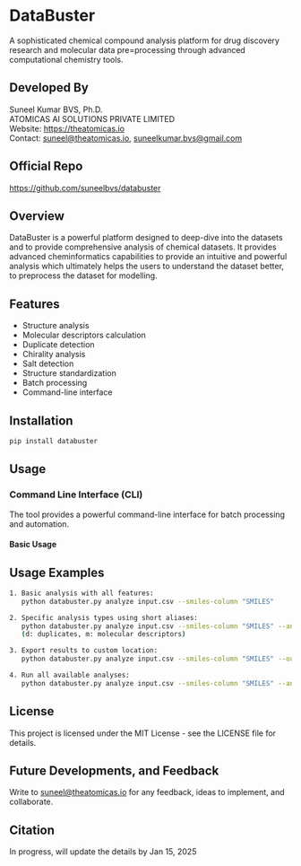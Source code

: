 # DataBuster

A sophisticated chemical compound analysis platform for drug discovery research and molecular data pre=processing through advanced computational chemistry tools.

## Developed By

Suneel Kumar BVS, Ph.D.  
ATOMICAS AI SOLUTIONS PRIVATE LIMITED  
Website: https://theatomicas.io  
Contact: suneel@theatomicas.io, suneelkumar.bvs@gmail.com

## Official Repo
https://github.com/suneelbvs/databuster

## Overview

DataBuster is a powerful platform designed to deep-dive into the datasets and to provide comprehensive analysis of chemical datasets. It provides advanced cheminformatics capabilities to provide an intuitive and powerful analysis which ultimately helps the users to understand the dataset better, to preprocess the dataset for modelling.

## Features

- Structure analysis
- Molecular descriptors calculation
- Duplicate detection
- Chirality analysis
- Salt detection
- Structure standardization
- Batch processing
- Command-line interface

## Installation

```bash
pip install databuster
```

## Usage

### Command Line Interface (CLI)

The tool provides a powerful command-line interface for batch processing and automation.

#### Basic Usage

Usage Examples
-------------
```bash
1. Basic analysis with all features:
   python databuster.py analyze input.csv --smiles-column "SMILES"

2. Specific analysis types using short aliases:
   python databuster.py analyze input.csv --smiles-column "SMILES" --analysis-types d m
   (d: duplicates, m: molecular descriptors)

3. Export results to custom location:
   python databuster.py analyze input.csv --smiles-column "SMILES" --output results.csv

4. Run all available analyses:
   python databuster.py analyze input.csv --smiles-column "SMILES" --analysis-types all
```

## License

This project is licensed under the MIT License - see the LICENSE file for details.

## Future Developments, and Feedback

Write to suneel@theatomicas.io for any feedback, ideas to implement, and collaborate.

## Citation

In progress, will update the details by Jan 15, 2025